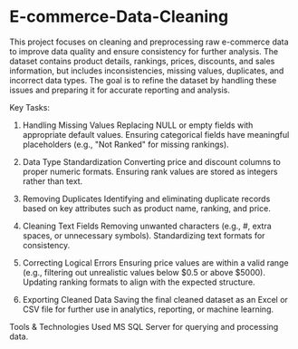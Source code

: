 #  E-commerce-Data-Cleaning
This project focuses on cleaning and preprocessing raw e-commerce data to improve data quality and ensure consistency for further analysis. The dataset contains product details, rankings, prices, discounts, and sales information, but includes inconsistencies, missing values, duplicates, and incorrect data types. The goal is to refine the dataset by handling these issues and preparing it for accurate reporting and analysis.

Key Tasks:
1. Handling Missing Values
Replacing NULL or empty fields with appropriate default values.
Ensuring categorical fields have meaningful placeholders (e.g., "Not Ranked" for missing rankings).

2. Data Type Standardization
Converting price and discount columns to proper numeric formats.
Ensuring rank values are stored as integers rather than text.

3. Removing Duplicates
Identifying and eliminating duplicate records based on key attributes such as product name, ranking, and price.

4. Cleaning Text Fields
Removing unwanted characters (e.g., #, extra spaces, or unnecessary symbols).
Standardizing text formats for consistency.

5. Correcting Logical Errors
Ensuring price values are within a valid range (e.g., filtering out unrealistic values below $0.5 or above $5000).
Updating ranking formats to align with the expected structure.

6. Exporting Cleaned Data
Saving the final cleaned dataset as an Excel or CSV file for further use in analytics, reporting, or machine learning.

Tools & Technologies Used
MS SQL Server for querying and processing data.
